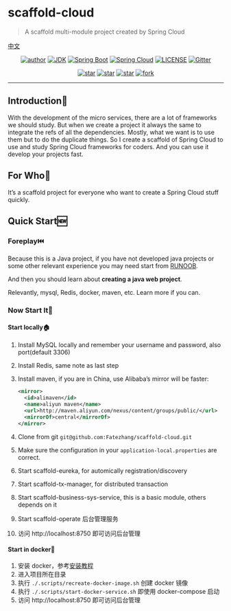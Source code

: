 # scaffold-cloud

> A scaffold multi-module project created by Spring Cloud

[中文](./docs/README.md)

<p align="center">
  <a href="http://zhangjiaheng.cn"><img alt="author" src="https://img.shields.io/badge/作者-ZhangJiaheng_Blog-blue.svg"/></a>
  <a href="https://www.oracle.com/technetwork/java/javase/downloads/index.html"><img alt="JDK" src="https://img.shields.io/badge/JDK-1.8+-orange.svg"/></a>
  <a href="https://docs.spring.io/spring-boot/docs/2.0.3.RELEASE/reference/html/"><img alt="Spring Boot" src="https://img.shields.io/badge/Spring Boot-2.1.4.RELEASE-brightgreen.svg"/></a>
  <a href="https://docs.spring.io/spring-boot/docs/2.0.3.RELEASE/reference/html/"><img alt="Spring Cloud" src="https://img.shields.io/badge/Spring Cloud-Greenwich.SR1-black.svg"/></a>
  <a href="https://github.com/Fatezhang/scaffold-cloud/blob/master/LICENSE"><img alt="LICENSE" src="https://img.shields.io/github/license/Fatezhang/scaffold-cloud.svg"/></a>  
  <a href="https://gitter.im/scaffold-cloud/community?utm_source=badge&utm_medium=badge&utm_campaign=pr-badge"><img alt="Gitter" src="https://badges.gitter.im/scaffold-cloud/community.svg"/></a>  
</p>


<p align="center">
  <a href="https://github.com/Fatezhang/scaffold-cloud/stargazers"><img alt="star" src="https://img.shields.io/github/stars/Fatezhang/scaffold-cloud.svg?label=Stars&style=social"/></a>
  <a href="https://github.com/Fatezhang/scaffold-cloud/network/members"><img alt="star" src="https://img.shields.io/github/forks/Fatezhang/scaffold-cloud.svg?label=Fork&style=social"/></a>
  <a href="https://github.com/Fatezhang/scaffold-cloud/watchers"><img alt="star" src="https://img.shields.io/github/watchers/Fatezhang/scaffold-cloud.svg?label=Watch&style=social"/></a>
  <a href='https://gitee.com/chennianfenglou/scaffold-cloud/stargazers'><img alt='fork' src='https://gitee.com/chennianfenglou/scaffold-cloud/badge/star.svg?theme=white'/></a>
</p>

---

## Introduction:notebook_with_decorative_cover:

With the development of the micro services, there are a lot of frameworks we should study. But when we create a project it always the same to integrate the refs of all the dependencies. Mostly, what we want is to use them but to do the duplicate things. So I create a scaffold of Spring Cloud to use and study Spring Cloud frameworks for coders. And you can use it develop your projects fast.

## For Who:information_desk_person:

It’s a scaffold project for everyone who want to create a Spring Cloud stuff quickly.

## Quick Start:new:

### Foreplay:previous_track_button:

Because this is a Java project, if you have not developed java projects or some other relevant experience  you may need start from [RUNOOB](https://www.runoob.com/java/java-tutorial.html).

And then you should learn about **creating a java web project**.

Relevantly, mysql, Redis, docker, maven, etc. Learn more if you can. 

### Now Start It:beginner:

#### Start locally:house:

1. Install MySQL locally and remember your username and password, also port(default 3306)

2. Install Redis, same note as last step

3. Install maven, if you are in China, use Alibaba’s mirror will be faster: 

   ```xml
   <mirror>
     <id>alimaven</id>
     <name>aliyun maven</name>
     <url>http://maven.aliyun.com/nexus/content/groups/public/</url>
     <mirrorOf>central</mirrorOf>        
   </mirror>
   ```

   

4. Clone from git `git@github.com:Fatezhang/scaffold-cloud.git`

5. Make sure the configuration in your `application-local.properties` are correct.

6. Start scaffold-eureka, for automically registration/discovery

7. Start scaffold-tx-manager, for distributed transaction

8. Start scaffold-business-sys-service, this is a basic module, others depends on it

9. Start scaffold-operate 后台管理服务

10. 访问 http://localhost:8750 即可访问后台管理

#### Start in docker:nut_and_bolt:

1. 安装 docker，参考[安装教程](https://docs.docker.com/install/)
2. 进入项目所在目录
3. 执行 `./.scripts/recreate-docker-image.sh` 创建 docker 镜像
4. 执行 `./.scripts/start-docker-service.sh` 即使用 docker-compose 启动
5. 访问 http://localhost:8750 即可访问后台管理




















